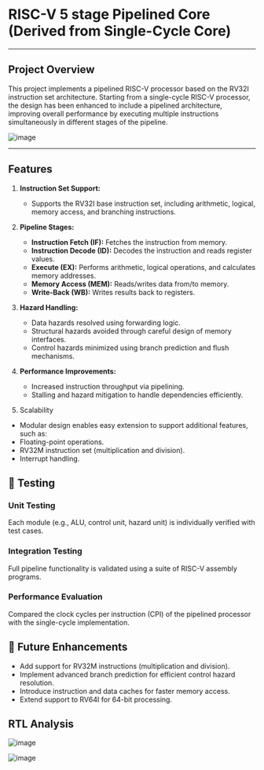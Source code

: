 # RISC-V 5 stage  Pipelined Core (Derived from Single-Cycle Core)

---

## Project Overview
This project implements a pipelined RISC-V processor based on the RV32I instruction set architecture. Starting from a single-cycle RISC-V processor, the design has been enhanced to include a pipelined architecture, improving overall performance by executing multiple instructions simultaneously in different stages of the pipeline.

![image](https://github.com/user-attachments/assets/ad883ea0-c513-4493-84ac-79a27da6dc4c)


---

## Features
1. **Instruction Set Support:**
   - Supports the RV32I base instruction set, including arithmetic, logical, memory access, and branching instructions.
   
2. **Pipeline Stages:**
   - **Instruction Fetch (IF):** Fetches the instruction from memory.
   - **Instruction Decode (ID):** Decodes the instruction and reads register values.
   - **Execute (EX):** Performs arithmetic, logical operations, and calculates memory addresses.
   - **Memory Access (MEM):** Reads/writes data from/to memory.
   - **Write-Back (WB):** Writes results back to registers.

3. **Hazard Handling:**
   - Data hazards resolved using forwarding logic.
   - Structural hazards avoided through careful design of memory interfaces.
   - Control hazards minimized using branch prediction and flush mechanisms.

4. **Performance Improvements:**
   - Increased instruction throughput via pipelining.
   - Stalling and hazard mitigation to handle dependencies efficiently.

 5. Scalability
   - Modular design enables easy extension to support additional features, such as:
   - Floating-point operations.
   - RV32M instruction set (multiplication and division).
   - Interrupt handling.


## 🧪 Testing
### Unit Testing
Each module (e.g., ALU, control unit, hazard unit) is individually verified with test cases.

### Integration Testing
Full pipeline functionality is validated using a suite of RISC-V assembly programs.

### Performance Evaluation
Compared the clock cycles per instruction (CPI) of the pipelined processor with the single-cycle implementation.



## 🔮 Future Enhancements
* Add support for RV32M instructions (multiplication and division).
* Implement advanced branch prediction for efficient control hazard resolution.
* Introduce instruction and data caches for faster memory access.
* Extend support to RV64I for 64-bit processing.

## RTL Analysis

![image](https://github.com/user-attachments/assets/637f22aa-a85d-44ce-8ca5-23a4cefc4d1d)


![image](https://github.com/user-attachments/assets/7ecaefd5-d314-477d-9184-6efe48582838)



